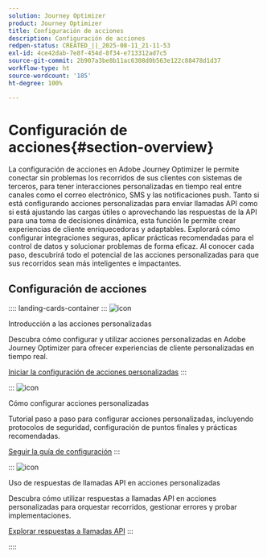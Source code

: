 ```yaml
---
solution: Journey Optimizer
product: Journey Optimizer
title: Configuración de acciones
description: Configuración de acciones
redpen-status: CREATED_||_2025-08-11_21-11-53
exl-id: 4ce42dab-7e8f-454d-8f34-e713312ad7c5
source-git-commit: 2b907a3be8b11ac6308d0b563e122c88478d1d37
workflow-type: ht
source-wordcount: '185'
ht-degree: 100%

---
```


# Configuración de acciones{#section-overview}

La configuración de acciones en Adobe Journey Optimizer le permite conectar sin problemas los recorridos de sus clientes con sistemas de terceros, para tener interacciones personalizadas en tiempo real entre canales como el correo electrónico, SMS y las notificaciones push. Tanto si está configurando acciones personalizadas para enviar llamadas API como si está ajustando las cargas útiles o aprovechando las respuestas de la API para una toma de decisiones dinámica, esta función le permite crear experiencias de cliente enriquecedoras y adaptables. Explorará cómo configurar integraciones seguras, aplicar prácticas recomendadas para el control de datos y solucionar problemas de forma eficaz. Al conocer cada paso, descubrirá todo el potencial de las acciones personalizadas para que sus recorridos sean más inteligentes e impactantes.

## Configuración de acciones

:::: landing-cards-container
:::
![icon](https://cdn.experienceleague.adobe.com/icons/circle-play.svg)

Introducción a las acciones personalizadas

Descubra cómo configurar y utilizar acciones personalizadas en Adobe Journey Optimizer para ofrecer experiencias de cliente personalizadas en tiempo real.

[Iniciar la configuración de acciones personalizadas](../using/action/action.md)
:::

:::
![icon](https://cdn.experienceleague.adobe.com/icons/gear.svg)

Cómo configurar acciones personalizadas

Tutorial paso a paso para configurar acciones personalizadas, incluyendo protocolos de seguridad, configuración de puntos finales y prácticas recomendadas.

[Seguir la guía de configuración](../using/action/about-custom-action-configuration.md)
:::

:::
![icon](https://cdn.experienceleague.adobe.com/icons/code-branch.svg)

Uso de respuestas de llamadas API en acciones personalizadas

Descubra cómo utilizar respuestas a llamadas API en acciones personalizadas para orquestar recorridos, gestionar errores y probar implementaciones.

[Explorar respuestas a llamadas API](../using/action/action-response.md)
:::

::::
